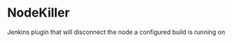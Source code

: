 NodeKiller
==========

Jenkins plugin that will disconnect the node a configured build is running on
